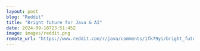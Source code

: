 ```yaml
---
layout: post
blog: "Reddit"
title: "Bright future for Java & AI"
date: 2024-09-18T23:51:45Z
image: images/reddit.png
remote_url: "https://www.reddit.com/r/java/comments/1fk79yi/bright_future_for_java_ai/"
---
```

